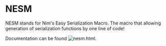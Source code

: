 # NESM
NESM stands for Nim's Easy Serialization Macro. The macro that allowing generation of serialization functions by one line of code!

Documentation can be found ![nesm.html](here).
